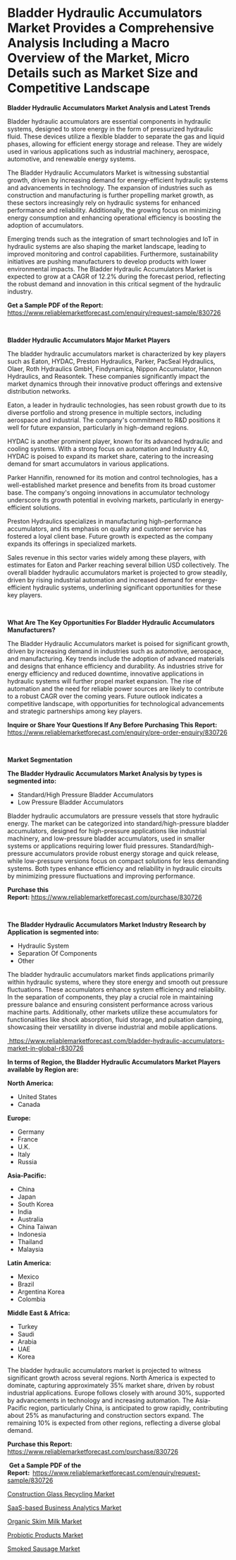 <p><h1>Bladder Hydraulic Accumulators Market Provides a Comprehensive Analysis Including a Macro Overview of the Market, Micro Details such as Market Size and Competitive Landscape</h1></p><p><strong>Bladder Hydraulic Accumulators Market Analysis and Latest Trends</strong></p>
<p><p>Bladder hydraulic accumulators are essential components in hydraulic systems, designed to store energy in the form of pressurized hydraulic fluid. These devices utilize a flexible bladder to separate the gas and liquid phases, allowing for efficient energy storage and release. They are widely used in various applications such as industrial machinery, aerospace, automotive, and renewable energy systems.</p><p>The Bladder Hydraulic Accumulators Market is witnessing substantial growth, driven by increasing demand for energy-efficient hydraulic systems and advancements in technology. The expansion of industries such as construction and manufacturing is further propelling market growth, as these sectors increasingly rely on hydraulic systems for enhanced performance and reliability. Additionally, the growing focus on minimizing energy consumption and enhancing operational efficiency is boosting the adoption of accumulators.</p><p>Emerging trends such as the integration of smart technologies and IoT in hydraulic systems are also shaping the market landscape, leading to improved monitoring and control capabilities. Furthermore, sustainability initiatives are pushing manufacturers to develop products with lower environmental impacts. The Bladder Hydraulic Accumulators Market is expected to grow at a CAGR of 12.2% during the forecast period, reflecting the robust demand and innovation in this critical segment of the hydraulic industry.</p></p>
<p><strong>Get a Sample PDF of the Report:&nbsp;</strong> <a href="https://www.reliablemarketforecast.com/enquiry/request-sample/830726?utm_campaign=1134&utm_medium=2&utm_source=Github&utm_content=ia&utm_term=08102024&utm_id=bladder-hydraulic-accumulators">https://www.reliablemarketforecast.com/enquiry/request-sample/830726</a></p>
<p>&nbsp;</p>
<p><strong>Bladder Hydraulic Accumulators Major Market Players</strong></p>
<p><p>The bladder hydraulic accumulators market is characterized by key players such as Eaton, HYDAC, Preston Hydraulics, Parker, PacSeal Hydraulics, Olaer, Roth Hydraulics GmbH, Findynamica, Nippon Accumulator, Hannon Hydraulics, and Reasontek. These companies significantly impact the market dynamics through their innovative product offerings and extensive distribution networks. </p><p>Eaton, a leader in hydraulic technologies, has seen robust growth due to its diverse portfolio and strong presence in multiple sectors, including aerospace and industrial. The company's commitment to R&D positions it well for future expansion, particularly in high-demand regions.</p><p>HYDAC is another prominent player, known for its advanced hydraulic and cooling systems. With a strong focus on automation and Industry 4.0, HYDAC is poised to expand its market share, catering to the increasing demand for smart accumulators in various applications.</p><p>Parker Hannifin, renowned for its motion and control technologies, has a well-established market presence and benefits from its broad customer base. The company's ongoing innovations in accumulator technology underscore its growth potential in evolving markets, particularly in energy-efficient solutions.</p><p>Preston Hydraulics specializes in manufacturing high-performance accumulators, and its emphasis on quality and customer service has fostered a loyal client base. Future growth is expected as the company expands its offerings in specialized markets.</p><p>Sales revenue in this sector varies widely among these players, with estimates for Eaton and Parker reaching several billion USD collectively. The overall bladder hydraulic accumulators market is projected to grow steadily, driven by rising industrial automation and increased demand for energy-efficient hydraulic systems, underlining significant opportunities for these key players.</p></p>
<p>&nbsp;</p>
<p><strong>What Are The Key Opportunities For Bladder Hydraulic Accumulators Manufacturers?</strong></p>
<p><p>The Bladder Hydraulic Accumulators market is poised for significant growth, driven by increasing demand in industries such as automotive, aerospace, and manufacturing. Key trends include the adoption of advanced materials and designs that enhance efficiency and durability. As industries strive for energy efficiency and reduced downtime, innovative applications in hydraulic systems will further propel market expansion. The rise of automation and the need for reliable power sources are likely to contribute to a robust CAGR over the coming years. Future outlook indicates a competitive landscape, with opportunities for technological advancements and strategic partnerships among key players.</p></p>
<p><strong>Inquire or Share Your Questions If Any Before Purchasing This Report:</strong> <a href="https://www.reliablemarketforecast.com/enquiry/pre-order-enquiry/830726?utm_campaign=1134&utm_medium=2&utm_source=Github&utm_content=ia&utm_term=08102024&utm_id=bladder-hydraulic-accumulators">https://www.reliablemarketforecast.com/enquiry/pre-order-enquiry/830726</a></p>
<p>&nbsp;</p>
<p><strong>Market Segmentation</strong></p>
<p><strong>The Bladder Hydraulic Accumulators Market Analysis by types is segmented into:</strong></p>
<p><ul><li>Standard/High Pressure Bladder Accumulators</li><li>Low Pressure Bladder Accumulators</li></ul></p>
<p><p>Bladder hydraulic accumulators are pressure vessels that store hydraulic energy. The market can be categorized into standard/high-pressure bladder accumulators, designed for high-pressure applications like industrial machinery, and low-pressure bladder accumulators, used in smaller systems or applications requiring lower fluid pressures. Standard/high-pressure accumulators provide robust energy storage and quick release, while low-pressure versions focus on compact solutions for less demanding systems. Both types enhance efficiency and reliability in hydraulic circuits by minimizing pressure fluctuations and improving performance.</p></p>
<p><strong>Purchase this Report:&nbsp;</strong><a href="https://www.reliablemarketforecast.com/purchase/830726?utm_campaign=1134&utm_medium=2&utm_source=Github&utm_content=ia&utm_term=08102024&utm_id=bladder-hydraulic-accumulators">https://www.reliablemarketforecast.com/purchase/830726</a></p>
<p>&nbsp;</p>
<p><strong>The Bladder Hydraulic Accumulators Market Industry Research by Application is segmented into:</strong></p>
<p><ul><li>Hydraulic System</li><li>Separation Of Components</li><li>Other</li></ul></p>
<p><p>The bladder hydraulic accumulators market finds applications primarily within hydraulic systems, where they store energy and smooth out pressure fluctuations. These accumulators enhance system efficiency and reliability. In the separation of components, they play a crucial role in maintaining pressure balance and ensuring consistent performance across various machine parts. Additionally, other markets utilize these accumulators for functionalities like shock absorption, fluid storage, and pulsation damping, showcasing their versatility in diverse industrial and mobile applications.</p></p>
<p><a href="https://www.reliablemarketforecast.com/bladder-hydraulic-accumulators-market-in-global-r830726?utm_campaign=1134&utm_medium=2&utm_source=Github&utm_content=ia&utm_term=08102024&utm_id=bladder-hydraulic-accumulators">&nbsp;https://www.reliablemarketforecast.com/bladder-hydraulic-accumulators-market-in-global-r830726</a></p>
<p><strong>In terms of Region, the Bladder Hydraulic Accumulators Market Players available by Region are:</strong></p>
<p>
    <p> <strong> North America: </strong>
        <ul>
            <li>United States</li>
            <li>Canada</li>
        </ul>
        </p> 
    <p> <strong> Europe: </strong>
        <ul>
            <li>Germany</li>
            <li>France</li>
            <li>U.K.</li>
            <li>Italy</li>
            <li>Russia</li>
        </ul>
        </p> 
    <p> <strong> Asia-Pacific: </strong>
        <ul>
            <li>China</li>
            <li>Japan</li>
            <li>South Korea</li>
            <li>India</li>
            <li>Australia</li>
            <li>China Taiwan</li>
            <li>Indonesia</li>
            <li>Thailand</li>
            <li>Malaysia</li>
        </ul>
        </p> 
    <p> <strong> Latin America: </strong>
        <ul>
            <li>Mexico</li>
            <li>Brazil</li>
            <li>Argentina Korea</li>
            <li>Colombia</li>
        </ul>
        </p> 
    <p> <strong> Middle East & Africa: </strong>
        <ul>
            <li>Turkey</li>
            <li>Saudi</li>
            <li>Arabia</li>
            <li>UAE</li>
            <li>Korea</li>
        </ul>
    </p>
    </p>
<p><p>The bladder hydraulic accumulators market is projected to witness significant growth across several regions. North America is expected to dominate, capturing approximately 35% market share, driven by robust industrial applications. Europe follows closely with around 30%, supported by advancements in technology and increasing automation. The Asia-Pacific region, particularly China, is anticipated to grow rapidly, contributing about 25% as manufacturing and construction sectors expand. The remaining 10% is expected from other regions, reflecting a diverse global demand.</p></p>
<p><strong>Purchase this Report: </strong><a href="https://www.reliablemarketforecast.com/purchase/830726?utm_campaign=1134&utm_medium=2&utm_source=Github&utm_content=ia&utm_term=08102024&utm_id=bladder-hydraulic-accumulators">https://www.reliablemarketforecast.com/purchase/830726</a></p>
<p>&nbsp;<strong>Get a Sample PDF of the Report:&nbsp;&nbsp;</strong><a href="https://www.reliablemarketforecast.com/enquiry/request-sample/830726?utm_campaign=1134&utm_medium=2&utm_source=Github&utm_content=ia&utm_term=08102024&utm_id=bladder-hydraulic-accumulators">https://www.reliablemarketforecast.com/enquiry/request-sample/830726</a></p>
<p><strong></strong></p>
<p><p><a href="https://www.linkedin.com/pulse/market-forecasting-change-global-construction-glass-recycling-ckede?utm_campaign=1134&utm_medium=2&utm_source=Github&utm_content=ia&utm_term=08102024&utm_id=bladder-hydraulic-accumulators">Construction Glass Recycling Market</a></p><p><a href="https://www.linkedin.com/pulse/saas-based-business-analytics-market-size-share-trends-analysis-iuo7f?utm_campaign=1134&utm_medium=2&utm_source=Github&utm_content=ia&utm_term=08102024&utm_id=bladder-hydraulic-accumulators">SaaS-based Business Analytics Market</a></p><p><a href="https://issuu.com/reportprime-2/docs/organic-skim-milk-market-size-2030._fc17cfcfa20d7b?utm_campaign=1134&utm_medium=2&utm_source=Github&utm_content=ia&utm_term=08102024&utm_id=bladder-hydraulic-accumulators">Organic Skim Milk Market</a></p><p><a href="https://issuu.com/reportprime-2/docs/probiotic-products-market-size-2030_ff0a03f195e3eb?utm_campaign=1134&utm_medium=2&utm_source=Github&utm_content=ia&utm_term=08102024&utm_id=bladder-hydraulic-accumulators">Probiotic Products Market</a></p><p><a href="https://www.linkedin.com/pulse/mapping-smoked-sausage-market-trends-challenges-breakthroughs-zd1ae?utm_campaign=1134&utm_medium=2&utm_source=Github&utm_content=ia&utm_term=08102024&utm_id=bladder-hydraulic-accumulators">Smoked Sausage Market</a></p></p>